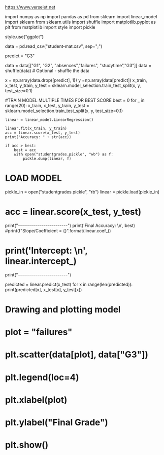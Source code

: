 https://www.verselet.net

import numpy as np
import pandas as pd
from sklearn import linear_model
import sklearn
from sklearn.utils import shuffle
import matplotlib.pyplot as plt
from matplotlib import style
import pickle

style.use("ggplot")

data = pd.read_csv("student-mat.csv", sep=";")

predict = "G3"

data = data[["G1", "G2", "absences","failures", "studytime","G3"]]
data = shuffle(data) # Optional - shuffle the data

x = np.array(data.drop([predict], 1))
y =np.array(data[predict])
x_train, x_test, y_train, y_test = sklearn.model_selection.train_test_split(x, y, test_size=0.1)


#TRAIN MODEL MULTIPLE TIMES FOR BEST SCORE
best = 0
for _ in range(20):
    x_train, x_test, y_train, y_test = sklearn.model_selection.train_test_split(x, y, test_size=0.1)

    linear = linear_model.LinearRegression()

    linear.fit(x_train, y_train)
    acc = linear.score(x_test, y_test)
    print("Accuracy: " + str(acc))

    if acc > best:
        best = acc
        with open("studentgrades.pickle", "wb") as f:
            pickle.dump(linear, f)

# LOAD MODEL
pickle_in = open("studentgrades.pickle", "rb")
linear = pickle.load(pickle_in)
# acc = linear.score(x_test, y_test)

print("-------------------------")
print('Final Accuracy: \n', best)
#print(f"Slope/Coefficient = {}".format(linear.coef_))
# print('Intercept: \n', linear.intercept_)
print("-------------------------")

predicted = linear.predict(x_test)
for x in range(len(predicted)):
    print(predicted[x], x_test[x], y_test[x])


# Drawing and plotting model
# plot = "failures"
# plt.scatter(data[plot], data["G3"])
# plt.legend(loc=4)
# plt.xlabel(plot)
# plt.ylabel("Final Grade")
# plt.show()
